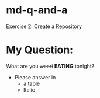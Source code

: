# md-q-and-a
Exercise 2: Create a Repository

# My Question:
What are you ~~weari~~ **EATING** tonight?

* Please answer in
	* a table
	* Italic
